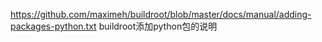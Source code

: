 https://github.com/maximeh/buildroot/blob/master/docs/manual/adding-packages-python.txt
buildroot添加python包的说明
